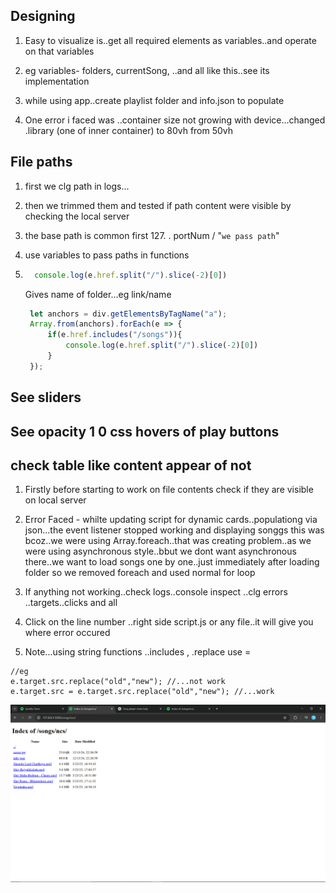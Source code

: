 ## Designing
1. Easy to visualize is..get all required elements as variables..and operate on that variables

2. eg variables- folders, currentSong, ..and all like this..see its  implementation
3. while using app..create playlist folder and info.json to populate
4. One error i faced was ..container size not growing with device...changed .library (one of inner container) to 80vh from 50vh


## File paths
1. first we clg path in logs...
2. then we trimmed them and tested if path content were visible by checking the local server
3. the base path is common first 127. . portNum / "`we pass path`"
4. use variables to pass paths in functions
5. ```js
     console.log(e.href.split("/").slice(-2)[0])
   ```
   Gives name of folder...eg link/name
   
   ```js
    let anchors = div.getElementsByTagName("a");
    Array.from(anchors).forEach(e => {
        if(e.href.includes("/songs")){
            console.log(e.href.split("/").slice(-2)[0])
        }
    });
   ```

## See sliders

## See opacity 1 0 css hovers of play buttons

## check table like content appear of not
1. Firstly before starting to work on file contents check if they are visible on local server
2. Error Faced - whilte updating script for dynamic cards..populationg via json...the event listener stopped working and displaying songgs
 this was bcoz..we were using Array.foreach..that was creating problem..as we were using asynchronous style..bbut we dont want asynchronous there..we want to load songs one by one..just immediately after loading folder
so we removed foreach and used normal for loop
3. If anything not working..check logs..console inspect ..clg errors ..targets..clicks and all
4. Click on the line number ..right side script.js or any file..it will give  you where error occured

5.  Note...using string functions ..includes , .replace
   use =
```ja
//eg
e.target.src.replace("old","new"); //...not work
e.target.src = e.target.src.replace("old","new"); //...work
```

![img](https://github.com/Yash-Bandal/YTunes_Music-Player-v1.0/blob/844271b9f5fcac9a452ebd53694bb138a50850dd/Process/TableViewOfContents.png)

